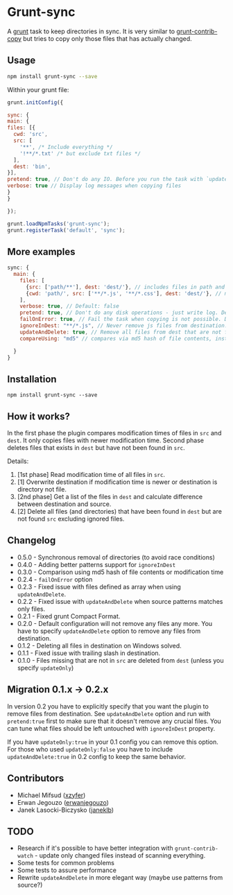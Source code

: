 # Grunt-sync

A [grunt](http://github.com/gruntjs/grunt/) task to keep directories in sync.
It is very similar to [grunt-contrib-copy](https://github.com/gruntjs/grunt-contrib-copy) but
tries to copy only those files that has actually changed.

## Usage

```bash
npm install grunt-sync --save
```

Within your grunt file:

```javascript
grunt.initConfig({

sync: {
main: {
files: [{
  cwd: 'src',
  src: [
    '**', /* Include everything */
    '!**/*.txt' /* but exclude txt files */
  ],
  dest: 'bin',
}],
pretend: true, // Don't do any IO. Before you run the task with `updateAndDelete` PLEASE MAKE SURE it doesn't remove too much.
verbose: true // Display log messages when copying files
}
}

});

grunt.loadNpmTasks('grunt-sync');
grunt.registerTask('default', 'sync');
```

## More examples
```javascript
sync: {
  main: {
    files: [
      {src: ['path/**'], dest: 'dest/'}, // includes files in path and its subdirs
      {cwd: 'path/', src: ['**/*.js', '**/*.css'], dest: 'dest/'}, // makes all src relative to cwd
    ],
    verbose: true, // Default: false
    pretend: true, // Don't do any disk operations - just write log. Default: false
    failOnError: true, // Fail the task when copying is not possible. Default: false
    ignoreInDest: "**/*.js", // Never remove js files from destination. Default: none
    updateAndDelete: true, // Remove all files from dest that are not found in src. Default: false
    compareUsing: "md5" // compares via md5 hash of file contents, instead of file modification time. Default: "mtime"

  }
}
```

## Installation
```
npm install grunt-sync --save
```

## How it works?
In the first phase the plugin compares modification times of files in `src` and `dest`. It only copies files with newer modification time. Second phase deletes files that exists in `dest` but have not been found in `src`.

Details:

1. [1st phase] Read modification time of all files in `src`.
1. [1] Overwrite destination if modification time is newer or destination is directory not file.
1. [2nd phase] Get a list of the files in `dest` and calculate difference between destination and source.
1. [2] Delete all files (and directories) that have been found in `dest` but are not found `src` excluding ignored files.


## Changelog
* 0.5.0 - Synchronous removal of directories (to avoid race conditions)
* 0.4.0 - Adding better patterns support for `ignoreInDest`
* 0.3.0 - Comparison using md5 hash of file contents or modification time
* 0.2.4 - `failOnError` option
* 0.2.3 - Fixed issue with files defined as array when using `updateAndDelete`.
* 0.2.2 - Fixed issue with `updateAndDelete` when source patterns matches only files.
* 0.2.1 - Fixed grunt Compact Format.
* 0.2.0 - Default configuration will not remove any files any more. You have to specify `updateAndDelete` option to remove any files from destination.
* 0.1.2 - Deleting all files in destination on Windows solved.
* 0.1.1 - Fixed issue with trailing slash in destination.
* 0.1.0 - Files missing that are not in `src` are deleted from `dest` (unless you specify `updateOnly`)


## Migration 0.1.x -> 0.2.x
In version 0.2 you have to explicitly specify that you want the plugin to remove files from destination. See `updateAndDelete` option and run with `pretend:true` first to make sure that it doesn't remove any crucial files. You can tune what files should be left untouched with `ignoreInDest` property.

If you have `updateOnly:true` in your 0.1 config you can remove this option. For those who used `updateOnly:false` you have to include `updateAndDelete:true` in 0.2 config to keep the same behavior.


## Contributors
* Michael Mifsud ([xzyfer](https://github.com/xzyfer))
* Erwan Jegouzo ([erwanjegouzo](https://github.com/erwanjegouzo))
* Janek Lasocki-Biczysko ([janeklb](https://github.com/janeklb))


## TODO
* Research if it's possible to have better integration with `grunt-contrib-watch` - update only changed files instead of scanning everything.
* Some tests for common problems
* Some tests to assure performance
* Rewrite `updateAndDelete` in more elegant way (maybe use patterns from source?)
